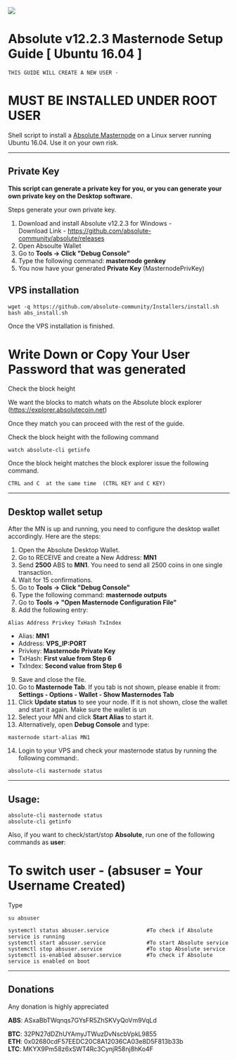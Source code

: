 ![](https://www.absolutecoin.net/images/ABS-Logo-160x160.png)

# Absolute v12.2.3 Masternode Setup Guide [ Ubuntu 16.04 ]
```
THIS GUIDE WILL CREATE A NEW USER -
```
# MUST BE INSTALLED UNDER ROOT USER


Shell script to install a [Absolute Masternode](https://www.absolutecoin.net/) on a Linux server running Ubuntu 16.04. Use it on your own risk.
***

## Private Key

**This script can generate a private key for you, or you can generate your own private key on the Desktop software.**

Steps generate your own private key. 
1.  Download and install Absolute v12.2.3 for Windows -   
Download Link  - https://github.com/absolute-community/absolute/releases
2.  Open Absoulte Wallet
3.  Go to **Tools -> Click "Debug Console"** 
4.  Type the following command: **masternode genkey**  
5.  You now have your generated **Private Key**  (MasternodePrivKey)


## VPS installation
```
wget -q https://github.com/absolute-community/Installers/install.sh
bash abs_install.sh
```
Once the VPS installation is finished.

# Write Down or Copy Your User Password that was generated 

Check the block height

We want the blocks to match whats on the Absolute block explorer (https://explorer.absolutecoin.net)

Once they match you can proceed with the rest of the guide.

Check the block height with the following command
```
watch absolute-cli getinfo
```

Once the block height matches the block explorer issue the following command.
```
CTRL and C  at the same time  (CTRL KEY and C KEY)
```
***

## Desktop wallet setup  

After the MN is up and running, you need to configure the desktop wallet accordingly. Here are the steps:  
1. Open the Absolute Desktop Wallet.  
2. Go to RECEIVE and create a New Address: **MN1**  
3. Send **2500** ABS to **MN1**. You need to send all 2500 coins in one single transaction.
4. Wait for 15 confirmations.  
5. Go to **Tools -> Click "Debug Console"** 
6. Type the following command: **masternode outputs**  
7. Go to  **Tools -> "Open Masternode Configuration File"**
8. Add the following entry:
```
Alias Address Privkey TxHash TxIndex
```
* Alias: **MN1**
* Address: **VPS_IP:PORT**
* Privkey: **Masternode Private Key**
* TxHash: **First value from Step 6**
* TxIndex:  **Second value from Step 6**
9. Save and close the file.
10. Go to **Masternode Tab**. If you tab is not shown, please enable it from: **Settings - Options - Wallet - Show Masternodes Tab**
11. Click **Update status** to see your node. If it is not shown, close the wallet and start it again. Make sure the wallet is un
12. Select your MN and click **Start Alias** to start it.
13. Alternatively, open **Debug Console** and type:
```
masternode start-alias MN1
``` 
14. Login to your VPS and check your masternode status by running the following command:.
```
absolute-cli masternode status
```
***

## Usage:
```
absolute-cli masternode status  
absolute-cli getinfo
```
Also, if you want to check/start/stop **Absolute**, run one of the following commands as **user**:

# To switch user -                  (absuser =   Your Username Created)
Type             
```
su absuser
```

```
systemctl status absuser.service            #To check if Absolute service is running  
systemctl start absuser.service             #To start Absolute service  
systemctl stop absuser.service              #To stop Absolute service  
systemctl is-enabled absuser.service        #To check if Absolute service is enabled on boot  
```  
***

## Donations

Any donation is highly appreciated

**ABS**:   ASxaBbTWqnqs7GYsFR5ZhSKVyQoVm9VqLd

**BTC**:   32PN27dDZhUYAmyJTWuzDvNscbVpkL9855  
**ETH**:   0x02680cdF57EEDC20C8A12036CA03e8D5F813b33b  
**LTC**:   MKYX9Pm58z6xSWT4Rc3CynjR58nj8hKo4F  
